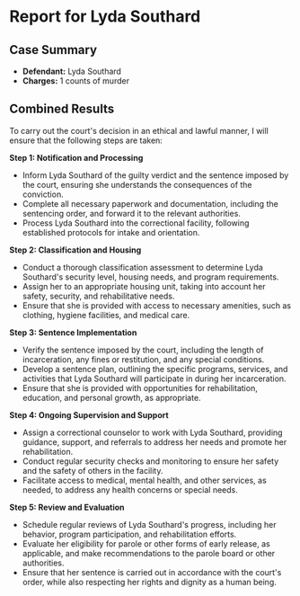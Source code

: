 
# Report for Lyda Southard

## Case Summary
- **Defendant:** Lyda Southard
- **Charges:** 1 counts of murder

## Combined Results
To carry out the court's decision in an ethical and lawful manner, I will ensure that the following steps are taken:

**Step 1: Notification and Processing**

* Inform Lyda Southard of the guilty verdict and the sentence imposed by the court, ensuring she understands the consequences of the conviction.
* Complete all necessary paperwork and documentation, including the sentencing order, and forward it to the relevant authorities.
* Process Lyda Southard into the correctional facility, following established protocols for intake and orientation.

**Step 2: Classification and Housing**

* Conduct a thorough classification assessment to determine Lyda Southard's security level, housing needs, and program requirements.
* Assign her to an appropriate housing unit, taking into account her safety, security, and rehabilitative needs.
* Ensure that she is provided with access to necessary amenities, such as clothing, hygiene facilities, and medical care.

**Step 3: Sentence Implementation**

* Verify the sentence imposed by the court, including the length of incarceration, any fines or restitution, and any special conditions.
* Develop a sentence plan, outlining the specific programs, services, and activities that Lyda Southard will participate in during her incarceration.
* Ensure that she is provided with opportunities for rehabilitation, education, and personal growth, as appropriate.

**Step 4: Ongoing Supervision and Support**

* Assign a correctional counselor to work with Lyda Southard, providing guidance, support, and referrals to address her needs and promote her rehabilitation.
* Conduct regular security checks and monitoring to ensure her safety and the safety of others in the facility.
* Facilitate access to medical, mental health, and other services, as needed, to address any health concerns or special needs.

**Step 5: Review and Evaluation**

* Schedule regular reviews of Lyda Southard's progress, including her behavior, program participation, and rehabilitation efforts.
* Evaluate her eligibility for parole or other forms of early release, as applicable, and make recommendations to the parole board or other authorities.
* Ensure that her sentence is carried out in accordance with the court's order, while also respecting her rights and dignity as a human being.
